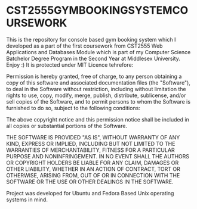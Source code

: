 # CST2555GYMBOOKINGSYSTEMCOURSEWORK
This is the repository for console based gym booking system which I developed as a part of the first coursework from CST2555 Web Applications and Databases Module which is part of my Computer Science Batchelor Degree Program in the Second Year at Middlesex University. Enjoy :) It is protected under MIT Licence tehrefore: 

Permission is hereby granted, free of charge, to any person obtaining a copy
of this software and associated documentation files (the "Software"), to deal
in the Software without restriction, including without limitation the rights
to use, copy, modify, merge, publish, distribute, sublicense, and/or sell
copies of the Software, and to permit persons to whom the Software is
furnished to do so, subject to the following conditions:

The above copyright notice and this permission notice shall be included in
all copies or substantial portions of the Software.

THE SOFTWARE IS PROVIDED "AS IS", WITHOUT WARRANTY OF ANY KIND, EXPRESS OR
IMPLIED, INCLUDING BUT NOT LIMITED TO THE WARRANTIES OF MERCHANTABILITY,
FITNESS FOR A PARTICULAR PURPOSE AND NONINFRINGEMENT. IN NO EVENT SHALL THE
AUTHORS OR COPYRIGHT HOLDERS BE LIABLE FOR ANY CLAIM, DAMAGES OR OTHER
LIABILITY, WHETHER IN AN ACTION OF CONTRACT, TORT OR OTHERWISE, ARISING FROM,
OUT OF OR IN CONNECTION WITH THE SOFTWARE OR THE USE OR OTHER DEALINGS IN
THE SOFTWARE.

Project was developed for Ubuntu and Fedora Based Unix operating systems in mind. 
